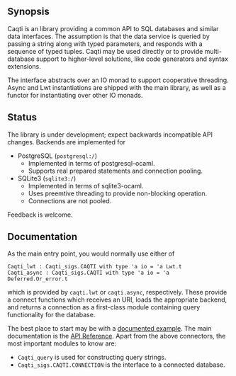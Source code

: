 ## Synopsis

Caqti is an library providing a common API to SQL databases and similar data
interfaces.  The assumption is that the data service is queried by passing a
string along with typed parameters, and responds with a sequence of typed
tuples.
Caqti may be used directly or to provide multi-database support to
higher-level solutions, like code generators and syntax extensions.

The interface abstracts over an IO monad to support cooperative threading.
Async and Lwt instantiations are shipped with the main library, as well as a
functor for instantiating over other IO monads.

## Status

The library is under development; expect backwards incompatible API changes.
Backends are implemented for

  - PostgreSQL (`postgresql:/`)
    - Implemented in terms of postgresql-ocaml.
    - Supports real prepared statements and connection pooling.
  - SQLite3 (`sqlite3:/`)
    - Implemented in terms of sqlite3-ocaml.
    - Uses preemtive threading to provide non-blocking operation.
    - Connections are not pooled.

Feedback is welcome.

## Documentation

As the main entry point, you would normally use either of

    Caqti_lwt : Caqti_sigs.CAQTI with type 'a io = 'a Lwt.t
    Caqti_async : Caqti_sigs.CAQTI with type 'a io = 'a Deferred.Or_error.t

which is provided by `caqti.lwt` or `caqti.async`, respectively.  These
provide a connect functions which receives an URI, loads the appropriate
backend, and returns a connection as a first-class module containing query
functionality for the database.

The best place to start may be with a [documented example][bikereg].  The
main documentation is the [API Reference][apiref].  Apart from the above
connectors, the most important modules to know are:

  - `Caqti_query` is used for constructing query strings.
  - `Caqti_sigs.CAQTI.CONNECTION` is the interface to a connected database.


[apiref]: http://paurkedal.github.io/ocaml-caqti/
[bikereg]: https://github.com/paurkedal/ocaml-caqti/blob/master/examples/bikereg.ml

